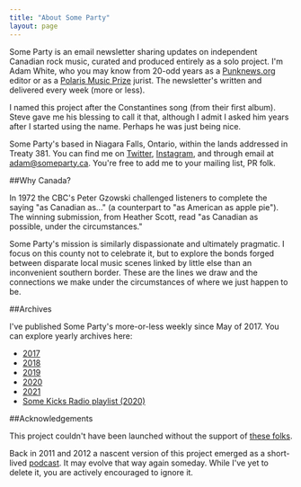 ```yaml
---
title: "About Some Party"
layout: page
---
```


Some Party is an email newsletter sharing updates on independent Canadian rock music, curated and produced entirely as a solo project. I'm Adam White, who you may know from 20-odd years as a [Punknews.org](https://www.punknews.org) editor or as a [Polaris Music Prize](https://polarismusicprize.ca/) jurist. The newsletter's written and delivered every week (more or less).

I named this project after the Constantines song (from their first album). Steve gave me his blessing to call it that, although I admit I asked him years after I started using the name. Perhaps he was just being nice.

Some Party's based in Niagara Falls, Ontario, within the lands addressed in Treaty 381. You can find me on [Twitter](https://twitter.com/adamwhite), [Instagram](https://www.instagram.com/adamwhite/), and through email at [adam@someparty.ca](mailto:adam@someparty.ca). You're free to add me to your mailing list, PR folk.

##Why Canada?

In 1972 the CBC's Peter Gzowski challenged listeners to complete the saying "as Canadian as..." (a counterpart to "as American as apple pie"). The winning submission, from Heather Scott, read "as Canadian as possible, under the circumstances."

Some Party's mission is similarly dispassionate and ultimately pragmatic. I focus on this county not to celebrate it, but to explore the bonds forged between disparate local music scenes linked by little else than an inconvenient southern border. These are the lines we draw and the connections we make under the circumstances of where we just happen to be.

##Archives

I've published Some Party's more-or-less weekly since May of 2017. You can explore yearly archives here:

* [2017](/2017/)
* [2018](/2018/)
* [2019](/2019/)
* [2020](/2020/)
* [2021](/2021/)
* [Some Kicks Radio playlist (2020)](/some-kicks)

##Acknowledgements

This project couldn't have been launched without the support of [these folks](/acknowledgements/).

Back in 2011 and 2012 a nascent version of this project emerged as a short-lived [podcast](https://itunes.apple.com/ca/podcast/some-party-punknews.org-ontario/id488545346?mt=2). It may evolve that way again someday. While I've yet to delete it, you are actively encouraged to ignore it.
